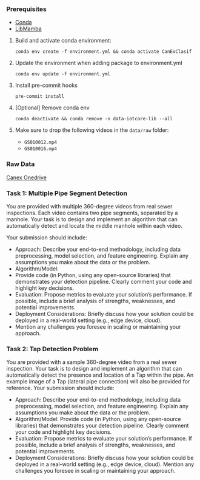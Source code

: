 ### Prerequisites
- [Conda](https://conda.io/docs/)
- [LibMamba](https://www.anaconda.com/blog/a-faster-conda-for-a-growing-community)

1. Build and activate conda environment:
   ```shell
   conda env create -f environment.yml && conda activate CanExClasif
   ```
   
2. Update the environment when adding package to environment.yml 
   ```shell
   conda env update -f environment.yml
   ```
   
3. Install pre-commit hooks
   ```shell
   pre-commit install
   ```
   
4. [Optional] Remove conda env
   ```shell
   conda deactivate && conda remove -n data-iotcore-lib --all
   ```

5. Make sure to drop the following videos in the `data/raw` folder:
   - `GS010012.mp4`
   - `GS010016.mp4`

### Raw Data   
[Canex Onedrive](https://canextechno-my.sharepoint.com/personal/olivier_beaulieu_canex_tech/_layouts/15/onedrive.aspx?id=%2Fpersonal%2Folivier%5Fbeaulieu%5Fcanex%5Ftech%2FDocuments%2FTest%20Technique%20Data&ga=1)

### Task 1: Multiple Pipe Segment Detection

You are provided with multiple 360-degree videos from real sewer inspections. Each video contains two pipe segments,
separated by a manhole. Your task is to design and implement an algorithm that can automatically detect and locate the middle
manhole within each video.

Your submission should include:
- Approach:
Describe your end-to-end methodology, including data preprocessing, model selection, and feature engineering.
Explain any assumptions you make about the data or the problem.
- Algorithm/Model:
- Provide code (in Python, using any open-source libraries) that demonstrates your detection pipeline. Clearly comment your code and highlight key decisions.
- Evaluation: Propose metrics to evaluate your solutionʼs performance. If possible, include a brief analysis of strengths, weaknesses, and potential improvements.
- Deployment Considerations: Briefly discuss how your solution could be deployed in a real-world setting (e.g., edge device, cloud).
- Mention any challenges you foresee in scaling or maintaining your approach.

### Task 2: Tap Detection Problem
You are provided with a sample 360-degree video from a real sewer inspection. Your task is to design and implement an
algorithm that can automatically detect the presence and location of a Tap within the pipe. An example image of a Tap (lateral
pipe connection) will also be provided for reference.
Your submission should include:
- Approach:
Describe your end-to-end methodology, including data preprocessing, model selection, and feature engineering.
Explain any assumptions you make about the data or the problem.
- Algorithm/Model:
Provide code (in Python, using any open-source libraries) that demonstrates your detection pipeline.
Clearly comment your code and highlight key decisions.
- Evaluation:
Propose metrics to evaluate your solutionʼs performance.
If possible, include a brief analysis of strengths, weaknesses, and potential improvements.
- Deployment Considerations:
Briefly discuss how your solution could be deployed in a real-world setting (e.g., edge device, cloud).
Mention any challenges you foresee in scaling or maintaining your approach.
